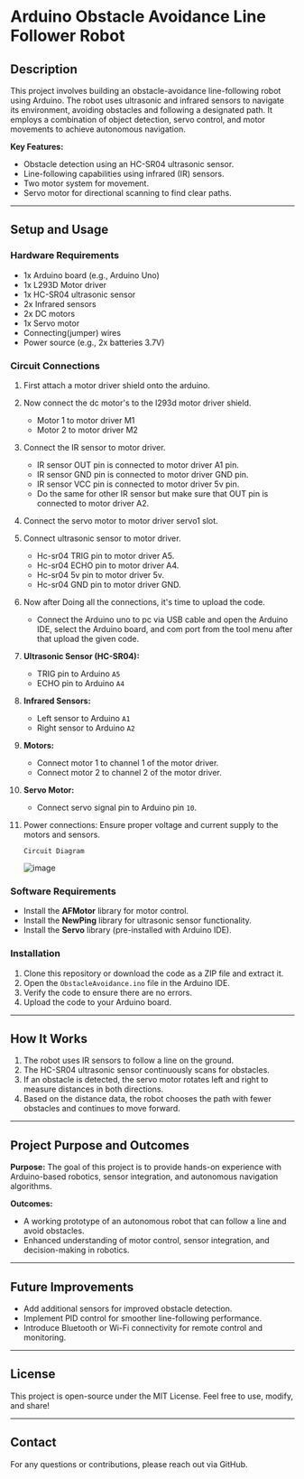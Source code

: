 # Arduino Obstacle Avoidance Line Follower Robot

## Description
This project involves building an obstacle-avoidance line-following robot using Arduino. The robot uses ultrasonic and infrared sensors to navigate its environment, avoiding obstacles and following a designated path. It employs a combination of object detection, servo control, and motor movements to achieve autonomous navigation.

**Key Features:**
- Obstacle detection using an HC-SR04 ultrasonic sensor.
- Line-following capabilities using infrared (IR) sensors.
- Two motor system for movement.
- Servo motor for directional scanning to find clear paths.

---

## Setup and Usage

### Hardware Requirements
- 1x Arduino board (e.g., Arduino Uno)
- 1x L293D Motor driver
- 1x HC-SR04 ultrasonic sensor
- 2x Infrared sensors
- 2x DC motors
- 1x Servo motor
- Connecting(jumper) wires
- Power source (e.g., 2x batteries 3.7V)

### Circuit Connections
1. First attach a motor driver shield onto the arduino.

2. Now connect the dc motor's to the l293d motor driver shield.

   - Motor 1 to motor driver M1
   - Motor 2 to motor driver M2

3. Connect the IR sensor to motor driver.

   - IR sensor OUT pin is connected to motor driver A1 pin.
   - IR sensor GND pin is connected to motor driver GND pin.
   - IR sensor VCC pin is connected to motor driver 5v pin.
   - Do the same for other IR sensor but make sure that OUT pin is connected to motor driver A2.

4. Connect the servo motor to motor driver servo1 slot.

5. Connect ultrasonic sensor to motor driver.

   - Hc-sr04 TRIG pin to motor driver A5.
   - Hc-sr04 ECHO pin to motor driver A4.
   - Hc-sr04 5v pin to motor driver 5v.
   - Hc-sr04 GND pin to motor driver GND.

6. Now after Doing all the connections, it's time to upload the code.

   - Connect the Arduino uno to pc via USB cable and open the Arduino IDE, select the Arduino board, and com port from the tool menu after that upload the given code.
     
1. **Ultrasonic Sensor (HC-SR04):**
   - TRIG pin to Arduino `A5`
   - ECHO pin to Arduino `A4`
2. **Infrared Sensors:**
   - Left sensor to Arduino `A1`
   - Right sensor to Arduino `A2`
3. **Motors:**
   - Connect motor 1 to channel 1 of the motor driver.
   - Connect motor 2 to channel 2 of the motor driver.
4. **Servo Motor:**
   - Connect servo signal pin to Arduino pin `10`.
5. Power connections: Ensure proper voltage and current supply to the motors and sensors.

   ```Circuit Diagram```

   ![image](https://github.com/user-attachments/assets/f9cc870e-0280-4cd7-9ce0-62f7825633e2)

### Software Requirements
- Install the **AFMotor** library for motor control.
- Install the **NewPing** library for ultrasonic sensor functionality.
- Install the **Servo** library (pre-installed with Arduino IDE).

### Installation
1. Clone this repository or download the code as a ZIP file and extract it.
2. Open the `ObstacleAvoidance.ino` file in the Arduino IDE.
3. Verify the code to ensure there are no errors.
4. Upload the code to your Arduino board.

---

## How It Works
1. The robot uses IR sensors to follow a line on the ground.
2. The HC-SR04 ultrasonic sensor continuously scans for obstacles.
3. If an obstacle is detected, the servo motor rotates left and right to measure distances in both directions.
4. Based on the distance data, the robot chooses the path with fewer obstacles and continues to move forward.

---

## Project Purpose and Outcomes
**Purpose:** 
The goal of this project is to provide hands-on experience with Arduino-based robotics, sensor integration, and autonomous navigation algorithms.

**Outcomes:** 
- A working prototype of an autonomous robot that can follow a line and avoid obstacles.
- Enhanced understanding of motor control, sensor integration, and decision-making in robotics.

---

## Future Improvements
- Add additional sensors for improved obstacle detection.
- Implement PID control for smoother line-following performance.
- Introduce Bluetooth or Wi-Fi connectivity for remote control and monitoring.

---

## License
This project is open-source under the MIT License. Feel free to use, modify, and share!

---

## Contact
For any questions or contributions, please reach out via GitHub.













